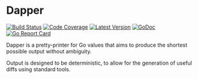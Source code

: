 # Dapper

[![Build Status](http://img.shields.io/travis/com/dogmatiq/dapper/master.svg)](https://travis-ci.com/dogmatiq/dapper)
[![Code Coverage](https://img.shields.io/codecov/c/github/dogmatiq/dapper/master.svg)](https://codecov.io/github/dogmatiq/dapper)
[![Latest Version](https://img.shields.io/github/tag/dogmatiq/dapper.svg?label=semver)](https://semver.org)
[![GoDoc](https://godoc.org/github.com/dogmatiq/dapper?status.svg)](https://godoc.org/github.com/dogmatiq/dapper)
[![Go Report Card](https://goreportcard.com/badge/github.com/dogmatiq/dapper)](https://goreportcard.com/report/github.com/dogmatiq/dapper)

Dapper is a pretty-printer for Go values that aims to produce the shortest
possible output without ambiguity.

Output is designed to be deterministic, to allow for the generation of useful
diffs using standard tools.
